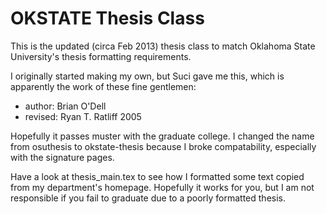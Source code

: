 OKSTATE Thesis Class
====================

This is the updated (circa Feb 2013) thesis class to match Oklahoma State University's thesis formatting requirements.

I originally started making my own, but Suci gave me this, which is apparently the work of these fine gentlemen:

* author: Brian O'Dell
* revised: Ryan T. Ratliff  2005

Hopefully it passes muster with the graduate college. 
I changed the name from osuthesis to okstate-thesis because I broke compatability, especially with the signature pages.


Have a look at thesis_main.tex to see how I formatted some text copied from my department's homepage. 
Hopefully it works for you, but I am not responsible if you fail to graduate due to a poorly formatted thesis. 


